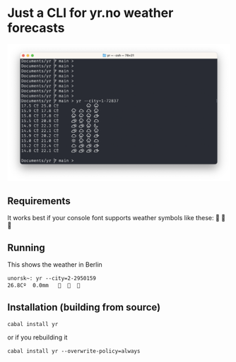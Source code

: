 
# Just a CLI for yr.no weather forecasts

![A sample of what it looks like](yr.png)


## Requirements

It works best if your console font supports weather symbols like these:  􀆭  􀇆  􀇔

## Running

This shows the weather in Berlin
```
unorsk~: yr --city=2-2950159              
26.8Сº  0.0mm   􀆭  􀆭  􀆭
```

## Installation (building from source)

```
cabal install yr
```
or if you rebuilding it
```
cabal install yr --overwrite-policy=always
```
